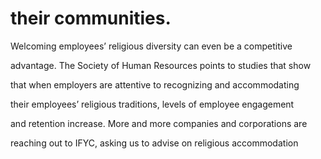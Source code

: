 # their communities.

Welcoming employees’ religious diversity can even be a competitive

advantage. The Society of Human Resources points to studies that show

that when employers are attentive to recognizing and accommodating

their employees’ religious traditions, levels of employee engagement

and retention increase. More and more companies and corporations are

reaching out to IFYC, asking us to advise on religious accommodation